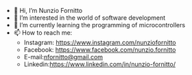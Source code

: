 - 👋 Hi, I’m Nunzio Fornitto
- 👀 I’m interested in the world of software development
- 🌱 I’m currently learning the programming of microcontrollers
- 📫 How to reach me:
     - Instagram: https://www.instagram.com/nunziofornitto 
     - Facebook: https://www.facebook.com/nunzio.fornitto 
     - E-mail:nfornitto@gmail.com
     - Linkedin:https://www.linkedin.com/in/nunzio-fornitto/   

<!---
NunzioFornitto/NunzioFornitto is a ✨ special ✨ repository because its `README.md` (this file) appears on your GitHub profile.
You can click the Preview link to take a look at your changes.
--->
